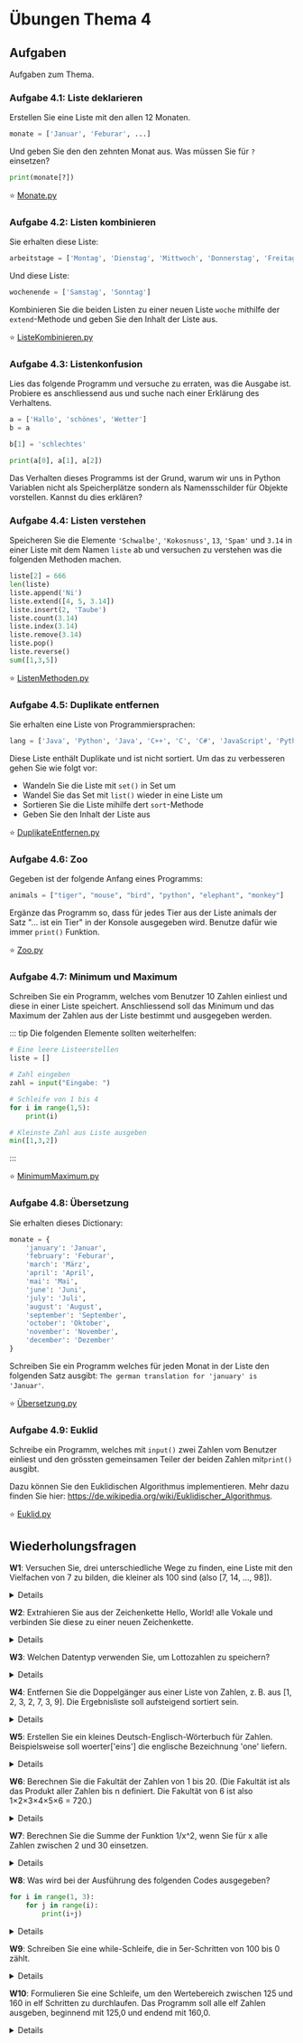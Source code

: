 # Übungen Thema 4

## Aufgaben

Aufgaben zum Thema.

### Aufgabe 4.1: Liste deklarieren

Erstellen Sie eine Liste mit den allen 12 Monaten.

```python
monate = ['Januar', 'Feburar', ...]
```

Und geben Sie den den zehnten Monat aus. Was müssen Sie für `?` einsetzen?

```python
print(monate[?])
```

⭐ [Monate.py](https://github.com/janikvonrotz/python.casa/blob/main/topic-5/Monate.py)

### Aufgabe 4.2: Listen kombinieren

Sie erhalten diese Liste:

```python
arbeitstage = ['Montag', 'Dienstag', 'Mittwoch', 'Donnerstag', 'Freitag']
```

Und diese Liste:

```python
wochenende = ['Samstag', 'Sonntag']
```

Kombinieren Sie die beiden Listen zu einer neuen Liste `woche` mithilfe der `extend`-Methode und geben Sie den Inhalt der Liste aus.

⭐ [ListeKombinieren.py](https://github.com/janikvonrotz/python.casa/blob/main/topic-5/ListeKombinieren.py)

### Aufgabe 4.3: Listenkonfusion

Lies das folgende Programm und versuche zu erraten, was die Ausgabe ist. Probiere es anschliessend aus und suche nach einer Erklärung des Verhaltens.

```python
a = ['Hallo', 'schönes', 'Wetter']
b = a

b[1] = 'schlechtes'

print(a[0], a[1], a[2])  
```

Das Verhalten dieses Programms ist der Grund, warum wir uns in Python Variablen nicht als Speicherplätze sondern als Namensschilder für Objekte vorstellen. Kannst du dies erklären?

### Aufgabe 4.4: Listen verstehen

Speicheren Sie die Elemente `'Schwalbe'`, `'Kokosnuss'`, `13`, `'Spam'` und `3.14` in einer Liste mit dem Namen `liste` ab und versuchen zu verstehen was die folgenden Methoden machen.

```python
liste[2] = 666
len(liste)
liste.append('Ni')
liste.extend([4, 5, 3.14])
liste.insert(2, 'Taube')
liste.count(3.14)
liste.index(3.14)
liste.remove(3.14)
liste.pop()
liste.reverse()
sum([1,3,5])
```

⭐ [ListenMethoden.py](https://github.com/janikvonrotz/python.casa/blob/main/topic-5/ListenMethoden.py)

### Aufgabe 4.5: Duplikate entfernen

Sie erhalten eine Liste von Programmiersprachen:

```python
lang = ['Java', 'Python', 'Java', 'C++', 'C', 'C#', 'JavaScript', 'Python', 'Go', 'Swift', 'Go', 'PHP', 'C']
```

Diese Liste enthält Duplikate und ist nicht sortiert. Um das zu verbesseren gehen Sie wie folgt vor:
* Wandeln Sie die Liste mit `set()` in Set um
* Wandel Sie das Set mit `list()` wieder in eine Liste um
* Sortieren Sie die Liste mihilfe dert `sort`-Methode
* Geben Sie den Inhalt der Liste aus

⭐ [DuplikateEntfernen.py](https://github.com/janikvonrotz/python.casa/blob/main/topic-5/DuplikateEntfernen.py)

### Aufgabe 4.6: Zoo

Gegeben ist der folgende Anfang eines Programms:

```python
animals = ["tiger", "mouse", "bird", "python", "elephant", "monkey"]
```

Ergänze das Programm so, dass für jedes Tier aus der Liste animals der Satz "… ist ein Tier" in der Konsole ausgegeben wird. Benutze dafür wie immer `print()` Funktion.

⭐ [Zoo.py](https://github.com/janikvonrotz/python.casa/blob/main/topic-5/Zoo.py)

### Aufgabe 4.7: Minimum und Maximum

Schreiben Sie ein Programm, welches vom Benutzer 10 Zahlen einliest und diese in einer Liste speichert. Anschliessend soll das Minimum und das Maximum der Zahlen aus der Liste bestimmt und ausgegeben werden.

::: tip
Die folgenden Elemente sollten weiterhelfen:

```python
# Eine leere Listeerstellen
liste = []
```

```python
# Zahl eingeben
zahl = input("Eingabe: ")
```

```python
# Schleife von 1 bis 4
for i in range(1,5):
    print(i)
```

```python
# Kleinste Zahl aus Liste ausgeben
min([1,3,2])
```
:::

⭐ [MinimumMaximum.py](https://github.com/janikvonrotz/python.casa/blob/main/topic-5/MinimumMaximum.py)

### Aufgabe 4.8: Übersetzung

Sie erhalten dieses Dictionary:

```python
monate = {
    'january': 'Januar',
    'february': 'Feburar',
    'march': 'März',
    'april': 'April',
    'mai': 'Mai',
    'june': 'Juni',
    'july': 'Juli',
    'august': 'August',
    'september': 'September',
    'october': 'Oktober',
    'november': 'November',
    'december': 'Dezember'
}
```

Schreiben Sie ein Programm welches für jeden Monat in der Liste den folgenden Satz ausgibt: `The german translation for 'january' is 'Januar'`.

⭐ [Übersetzung.py](https://github.com/janikvonrotz/python.casa/blob/main/topic-5/Übersetzung.py)

### Aufgabe 4.9: Euklid

Schreibe ein Programm, welches mit `input()` zwei Zahlen vom Benutzer einliest und den grössten gemeinsamen Teiler der beiden Zahlen mit`print()` ausgibt.
    
Dazu können Sie den Euklidischen Algorithmus implementieren. Mehr dazu finden Sie hier: <https://de.wikipedia.org/wiki/Euklidischer_Algorithmus>.

⭐ [Euklid.py](https://github.com/janikvonrotz/python.casa/blob/main/topic-5/Euklid.py)

## Wiederholungsfragen

**W1**: Versuchen Sie, drei unterschiedliche Wege zu finden, eine Liste mit den Vielfachen von 7 zu bilden, die kleiner als 100 sind (also [7, 14, ..., 98]).

<details>
Der einfachste und effizienteste Weg, eine Liste mit Vielfachen von 7 kleiner 100 zu generieren, bietet die range-Funktion:
<pre>
lst = list(range(7,100,7))  
print(lst)  
  [7, 14, 21, 28, 35, 42, 49, 56, 63, 70, 77, 84, 91, 98]
</pre>
Deutlich umständlicher ist es, von einer Liste aller Zahlen zwischen 1 und 100 auszugehen und dann die herauszufiltern, die durch 7 teilbar sind:
<pre>
hundred = list(range(1,101))  # [1, 2, ..., 100]  
lst = list(filter(lambda x: x%7==0, hundred))
</pre>
Eine weitere Variante besteht darin, mit den Zahlen von 1 bis 14 zu beginnen und jedes Element mit 7 zu multiplizieren. Im folgenden Beispiel kommt dabei die List-Comprehension-Syntax zur Anwendung.
<pre>
fourteen = list(range(1,15))  # [1, 2, ..., 14]  
lst = [ x*7 for x in fourteen ]
</pre>
Zum gleichen Ergebnis kommt list(map(...)) mit der Funktion x*7:
<pre>
lst = list(map(lambda x: x*7, fourteen))
</pre>
</details>

**W2**: Extrahieren Sie aus der Zeichenkette Hello, World! alle Vokale und verbinden Sie diese zu einer neuen Zeichenkette.

<details>
Diese Übung ist schon etwas schwieriger! list bildet aus der Zeichenkette eine Liste. list(filter(...)) bildet daraus eine neue Liste, die nur Vokale enthält. Den dabei eingesetzten in-Operator haben Sie bereits im Kapitel 3, »Operatoren«, kennengelernt. join fügt diese Liste wieder zu einer Zeichenkette zusammen.
<pre>
lst = list('Hello, World!')
vocals = list(filter(
  lambda x: x in ('a', 'e', 'i', 'o', 'u'), lst))
print(vocals)
  ['e', 'o', 'o']
result = ''.join(vocals)
print(result)
  eoo
</pre>
Der obige Code hat den Nachteil, dass er nur für Kleinbuchstaben funktioniert. Dieser Mangel lässt sich beheben, indem Sie im Filterausdruck Großbuchstaben mit lower in Kleinbuchstaben umwandeln:
<pre>
vocals = list(filter(
  lambda x: x.lower() in ('a', 'e', 'i', 'o', 'u'), lst))
</pre>
</details>

**W3**: Welchen Datentyp verwenden Sie, um Lottozahlen zu speichern?

<details>
Hier gibt es keine eindeutige Antwort: Eine Grundregel bei Lottozahlen ist, dass Sie eindeutig sein müssen. Es darf also keine Zahl mehrfach vorkommen. Aus diesem Grund bieten sich Sets an.
Oft sollen Lottozahlen aber geordnet dargestellt werden – und das können nur Listen. Die folgenden Zeilen zeigen, wie Sie Lottozahlen zuerst als Set speichern und daraus bei Bedarf eine geordnete Liste machen.
<pre>
lotto = {34, 12, 25, 26, 3, 40}  
geordnet = sorted(lotto)  
print(geordnet)  
  [3, 12, 25, 26, 34, 40]
</pre>
</details>

**W4**: Entfernen Sie die Doppelgänger aus einer Liste von Zahlen, z. B. aus [1, 2, 3, 2, 7, 3, 9]. Die Ergebnisliste soll aufsteigend sortiert sein.

<details>
Durch die Umwandlung in ein set werden alle Doppelgänger eliminiert. sorted macht aus dem Set eine geordnete Liste.
<pre>
lst = [1, 2, 3, 2, 7, 3, 9]  
result = sorted(set(lst))  
print(result)  
  [1, 2, 3, 7, 9]
</pre>
</details>

**W5**: Erstellen Sie ein kleines Deutsch-Englisch-Wörterbuch für Zahlen. Beispielsweise soll woerter['eins'] die englische Bezeichnung 'one' liefern.

<details>
Wie die Aufgabenstellung schon andeutet, ist hier ein Dictionary die optimale Datenstruktur. Beachten Sie aber, dass das Wörterbuch nur in eine Richtung funktioniert! woerter['three'] würde einen Key Error liefern, weil ja ausschließlich deutsche Wörter als Schlüssel verwendet wurden.
<pre>
woerter = { 'eins': 'one', 'zwei': 'two', 'drei': 'three'}  
woerter['zwei']  
  'two'
</pre>
</details>

**W6**: Berechnen Sie die Fakultät der Zahlen von 1 bis 20. (Die Fakultät ist als das Produkt aller Zahlen bis n definiert. Die Fakultät von 6 ist also 1×2×3×4×5×6 = 720.)

<details>
<pre>
f = 1  
for i in range(1, 21):  
  f = f * i  
  print('Die Fakultät von', i, 'beträgt', f)
</pre>
</details>

**W7**: Berechnen Sie die Summe der Funktion 1/x^2, wenn Sie für x alle Zahlen zwischen 2 und 30 einsetzen.

<details>
<pre>
Die Summe von 1/2 + 1/4 + 1/9 + … + 1/900 berechnen Sie z. B. so:
sum = 0   
for i in range(2, 31):   
    sum += 1 / (i*i)
</pre>
</details>

**W8**: Was wird bei der Ausführung des folgenden Codes ausgegeben?

```python
for i in range(1, 3):
    for j in range(i):
        print(i+j)
```

<details>
Das Programm gibt die Zahlen 1, 2 und 3 aus. Die Begründung lautet: In der äußeren Schleife hat i zuerst den Wert 0. Für die innere Schleife gilt nun range(1), was eine Kurzschreibweise für range(0, 1) ist. Da die obere Schranke exklusiv, wird die Schleife nur einmal mit j=0 ausgeführt. Das führt zur Ausgabe 1.
In der äußeren Schleife erhält i nun den Wert 2. Die j-Schleife durchläuft mit range(2) (entspricht range(0, 2)) die Werte 0 und 1. Damit werden die Zahlen 2 und 3 ausgegeben.
</details>

**W9**: Schreiben Sie eine while-Schleife, die in 5er-Schritten von 100 bis 0 zählt.

<details>
<pre>
i=100  
while i>=0:  
  print(i)  
  i-=5
</pre>
</details>

**W10**: Formulieren Sie eine Schleife, um den Wertebereich zwischen 125 und 160 in elf Schritten zu durchlaufen. Das Programm soll alle elf Zahlen ausgeben, beginnend mit 125,0 und endend mit 160,0.

<details>
Der Lösungscode beginnt mit der Definition von vier Variablen: min und max legen die obere und untere Grenze des Zahlenbereichs fest. nmax bestimmt die Anzahl der Schleifendurchläufe. delta gibt an, wie stark sich die Zielvariable x mit jedem Durchlauf ändern soll. In der Schleife durchläuft i die Werte von 0 bis einschließlich nmax.
<pre>
min = 125.0  
max = 160.0  
nmax = 11    
delta = (max - min) / (nmax - 1)  
for i in range(nmax):  
  x = min + delta * i  
  print(x)  
# Ausgabe: 125.0  128.5 132.0 135.5 ... 156.5 160.0
</pre>
</details>